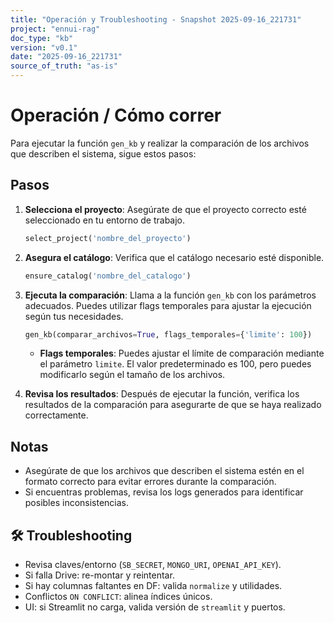 ```yaml
---
title: "Operación y Troubleshooting - Snapshot 2025-09-16_221731"
project: "ennui-rag"
doc_type: "kb"
version: "v0.1"
date: "2025-09-16_221731"
source_of_truth: "as-is"
---
```


# Operación / Cómo correr

Para ejecutar la función `gen_kb` y realizar la comparación de los archivos que describen el sistema, sigue estos pasos:

## Pasos

1. **Selecciona el proyecto**:
   Asegúrate de que el proyecto correcto esté seleccionado en tu entorno de trabajo.

   ```python
   select_project('nombre_del_proyecto')
   ```

2. **Asegura el catálogo**:
   Verifica que el catálogo necesario esté disponible.

   ```python
   ensure_catalog('nombre_del_catalogo')
   ```

3. **Ejecuta la comparación**:
   Llama a la función `gen_kb` con los parámetros adecuados. Puedes utilizar flags temporales para ajustar la ejecución según tus necesidades.

   ```python
   gen_kb(comparar_archivos=True, flags_temporales={'limite': 100})
   ```

   - **Flags temporales**: Puedes ajustar el límite de comparación mediante el parámetro `limite`. El valor predeterminado es 100, pero puedes modificarlo según el tamaño de los archivos.

4. **Revisa los resultados**:
   Después de ejecutar la función, verifica los resultados de la comparación para asegurarte de que se haya realizado correctamente.

## Notas

- Asegúrate de que los archivos que describen el sistema estén en el formato correcto para evitar errores durante la comparación.
- Si encuentras problemas, revisa los logs generados para identificar posibles inconsistencias.

## 🛠️ Troubleshooting
- Revisa claves/entorno (`SB_SECRET`, `MONGO_URI`, `OPENAI_API_KEY`).
- Si falla Drive: re-montar y reintentar.
- Si hay columnas faltantes en DF: valida `normalize` y utilidades.
- Conflictos `ON CONFLICT`: alinea índices únicos.
- UI: si Streamlit no carga, valida versión de `streamlit` y puertos.